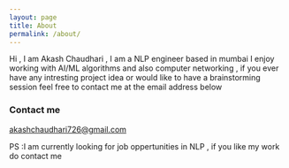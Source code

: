 ```yaml
---
layout: page
title: About
permalink: /about/
---
```


Hi , I am Akash Chaudhari , I am a NLP engineer based in mumbai 
I enjoy working with AI/ML algorithms and also computer networking , if you ever have any intresting project idea or would like to have a brainstorming session feel free to contact me at the email address below




### Contact me

[akashchaudhari726@gmail.com](mailto:email@domain.com)


PS :I am currently looking for job oppertunities in NLP , if you like my work do contact me 